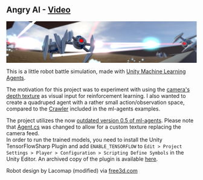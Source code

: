 ## Angry AI - [Video](https://youtu.be/xXTy9xsu25g)

<img src="images/banner.jpg" align="middle" width="1920"/>

This is a little robot battle simulation, made with [Unity Machine Learning Agents](https://github.com/Unity-Technologies/ml-agents).  

The motivation for this project was to experiment with using the [camera's depth texture](https://docs.unity3d.com/Manual/SL-CameraDepthTexture.html) as visual input for reinforcement learning. I also wanted to create a quadruped agent with a rather small action/observation space, compared to the [Crawler](https://www.youtube.com/watch?v=ftLliaeooYI) included in the ml-agents examples. 

The project utilizes the now [outdated version 0.5 of ml-agents](https://github.com/Unity-Technologies/ml-agents/releases/tag/0.5.0a). Please note that [Agent.cs](https://github.com/mbaske/angry-ai/blob/master/UnityEnv/Assets/ML-Agents/Scripts/Agent.cs) was changed to allow for a custom texture replacing the camera feed.\
In order to run the trained models, you need to install the Unity TensorFlowSharp Plugin and add `ENABLE_TENSORFLOW` to `Edit > Project Settings > Player > Configuration > Scripting Define Symbols` in the Unity Editor.
An archived copy of the plugin is available [here](https://www.icloud.com/iclouddrive/0hz4Gx3Knz6D6iuU8fqcasIaw#TFSharpPlugin).

Robot design by Lacomap (modified) via [free3d.com](https://free3d.com/user/lacomap)

